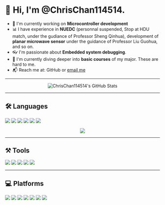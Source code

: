 # 👋 Hi, I'm @ChrisChan114514.

- 🚀 I'm currently working on **Microcontroller development**
- 📊 I have experience in **NUEDC** (personnal suspended, Stop at HDU match, under the gudiance of Professor Sheng Qinhua), development of **planar microwave sensor** under the guidance of Professor Liu Guohua, and so on.
- 👓 I'm passionate about **Embedded system debugging**.
- 🤖 I'm currently diving deeper into **basic courses** of my major. These are hard to me.
- 📬 Reach me at: GitHub or [email me](mailto:23040447@hdu.edu.cn)

---

<p align="center">
  <img src="https://github-readme-stats.vercel.app/api?username=ChrisChan114514&show_icons=true&theme=dracula" alt="ChrisChan114514's GitHub Stats" />
</p>

---

## 🛠️ Languages

<p>
  <img src="https://img.shields.io/badge/-C-00599C?logo=c&logoColor=white" />
  <img src="https://img.shields.io/badge/-Verilog-1485CC?logo=verilog&logoColor=white" />
  <img src="https://img.shields.io/badge/-LaTeX-008080?logo=latex&logoColor=white" />
  <img src="https://img.shields.io/badge/-Python-3776AB?logo=python&logoColor=white" />
  <img src="https://img.shields.io/badge/-Markdown-000000?logo=markdown&logoColor=white" />
  <img src="https://img.shields.io/badge/-Matlab-0076A8?logo=mathworks&logoColor=white" />
</p>

<p align="center">
  <img src="https://github-readme-stats.vercel.app/api/top-langs/?username=ChrisChan114514&layout=compact" />
</p>

---

## ⚒️ Tools

<p>
  <img src="https://img.shields.io/badge/-VS%20Code-007ACC?logo=visualstudiocode&logoColor=white" />
  <img src="https://img.shields.io/badge/-Keil-00A3E0?logo=keil&logoColor=white" />
  <img src="https://img.shields.io/badge/-Quartus-232F3E?logo=intel&logoColor=white" />
  <img src="https://img.shields.io/badge/-Git-F05032?logo=git&logoColor=white" />
  <img src="https://img.shields.io/badge/-Anaconda-44A833?logo=anaconda&logoColor=white" />
</p>

---

## 💻 Platforms

<p>
  <img src="https://img.shields.io/badge/-Windows%2011-0078D4?logo=windows11&logoColor=white" />
  <img src="https://img.shields.io/badge/-STM32-03234B?logo=stmicroelectronics&logoColor=white" />
  <img src="https://img.shields.io/badge/-STC51-6E4C13?logo=stc&logoColor=white" />
  <img src="https://img.shields.io/badge/-FPGA-0094CE?logo=intel&logoColor=white" />
  <img src="https://img.shields.io/badge/-Linux-FCC624?logo=linux&logoColor=black" />
  <img src="https://img.shields.io/badge/-Ubuntu-E95420?logo=ubuntu&logoColor=white" />
  <img src="https://img.shields.io/badge/-Raspberry%20Pi-A22846?logo=raspberrypi&logoColor=white" />
</p>
